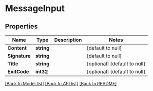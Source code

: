 # MessageInput

## Properties
Name | Type | Description | Notes
------------ | ------------- | ------------- | -------------
**Content** | **string** |  | [default to null]
**Signature** | **string** |  | [default to null]
**Title** | **string** |  | [optional] [default to null]
**ExitCode** | **int32** |  | [optional] [default to null]

[[Back to Model list]](../README.md#documentation-for-models) [[Back to API list]](../README.md#documentation-for-api-endpoints) [[Back to README]](../README.md)



